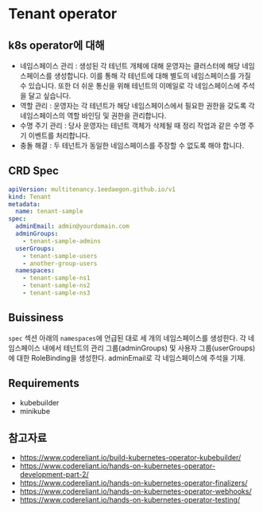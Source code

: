# Tenant operator

## k8s operator에 대해

- 네임스페이스 관리 : 생성된 각 테넌트 개체에 대해 운영자는 클러스터에 해당 네임스페이스를 생성합니다. 이를 통해 각 테넌트에 대해 별도의 네임스페이스를 가질 수 있습니다. 또한 더 쉬운 통신을 위해 테넌트의 이메일로 각 네임스페이스에 주석을 달고 싶습니다.
- 역할 관리 : 운영자는 각 테넌트가 해당 네임스페이스에서 필요한 권한을 갖도록 각 네임스페이스의 역할 바인딩 및 권한을 관리합니다.
- 수명 주기 관리 : 당사 운영자는 테넌트 객체가 삭제될 때 정리 작업과 같은 수명 주기 이벤트를 처리합니다.
- 충돌 해결 : 두 테넌트가 동일한 네임스페이스를 주장할 수 없도록 해야 합니다.

## CRD Spec

```yaml
apiVersion: multitenancy.1eedaegon.github.io/v1
kind: Tenant
metadata:
  name: tenant-sample
spec:
  adminEmail: admin@yourdomain.com
  adminGroups:
    - tenant-sample-admins
  userGroups:
    - tenant-sample-users
    - another-group-users
  namespaces:
    - tenant-sample-ns1
    - tenant-sample-ns2
    - tenant-sample-ns3
```

## Buissiness

`spec` 섹션 아래의 `namespaces`에 언급된 대로 세 개의 네임스페이스를 생성한다.
각 네임스페이스 내에서 테넌트의 관리 그룹(adminGroups) 및 사용자 그룹(userGroups)에 대한 RoleBinding을 생성한다.
adminEmail로 각 네임스페이스에 주석을 기재.

## Requirements

- kubebuilder
- minikube

## 참고자료

- https://www.codereliant.io/build-kubernetes-operator-kubebuilder/
- https://www.codereliant.io/hands-on-kubernetes-operator-development-part-2/
- https://www.codereliant.io/hands-on-kubernetes-operator-finalizers/
- https://www.codereliant.io/hands-on-kubernetes-operator-webhooks/
- https://www.codereliant.io/hands-on-kubernetes-operator-testing/
